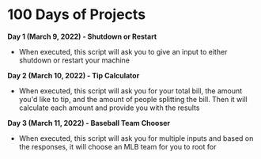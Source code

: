 # 100 Days of Projects

**Day 1 (March 9, 2022) - Shutdown or Restart**
 * When executed, this script will ask you to give an input to either shutdown or restart your machine

**Day 2 (March 10, 2022) - Tip Calculator**
 * When executed, this script will ask you for your total bill, the amount you'd like to tip, and the amount of people splitting the bill. Then it will calculate each amount and provide you with the results

**Day 3 (March 11, 2022) - Baseball Team Chooser**
 * When executed, this script will ask you for multiple inputs and based on the responses, it will choose an MLB team for you to root for
  
  
  
